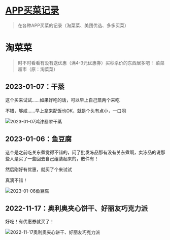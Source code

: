 # [APP买菜记录](https://github.com/noteMay/blog/issues/36)

> 在各种APP买菜的记录（淘菜菜、美团优选、多多买菜）

# 淘菜菜

> 时不时看看有没有送优惠（满4-3元优惠券）买秒杀价的东西居多吧！
菜菜超市（原：淘菜菜）

## 2023-01-07：干蒸

这个买来试试……如果好吃的话，可以早上自己蒸两个来吃

不错，够咸……早上拿来配饭也OK，就是个头有点小，一口闷

![2023-01-07鸿津翡翠干蒸](https://9852.ru/images/2023/01/06/Screenshot_2023-01-06-17-44-39-940_com.taobao.taobao.jpg)

## 2023-01-06：鱼豆腐

这个是之前吃关东煮觉得不错的，问了批发冻品那有没有关东煮啊，卖冻品的说那些人是买了一些回去自己组装起来的，散件有！

然后刚好有优惠，就买了个来试试

真滴不错！

![2023-01-06鱼豆腐](https://9852.ru/images/2023/01/06/Screenshot_2023-01-06-17-48-03-288_com.taobao.taobao.jpg)

## 2022-11-17：奥利奥夹心饼干、好丽友巧克力派

好吃！有优惠券就买了！

![2022-11-17奥利奥夹心饼干、好丽友巧克力派](https://9852.ru/images/2023/01/06/Screenshot_2023-01-06-17-47-11-378_com.taobao.taobao.jpg)